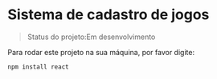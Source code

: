 # Sistema de cadastro de jogos

>Status do projeto:Em desenvolvimento

Para rodar este projeto na sua máquina, por favor digite:

```
npm install react
```
